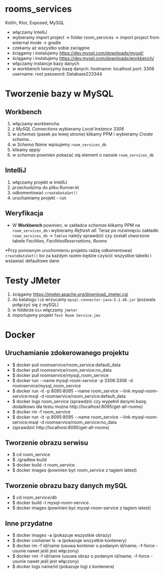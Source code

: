 # rooms_services
Kotlin, Ktor, Exposed, MySQL

* włączamy IntelliJ
* wybieramy import project -> folder room_services -> import project from external mode -> gradle
* czekamy aż wszystko sobie zaciągnie
* ściągamy i instalujemy https://dev.mysql.com/downloads/mysql/
* ściągamy i instalujemy https://dev.mysql.com/downloads/workbench/
* włączamy instancje bazy danych
* w workbench tworzymy bazę danych:
  hostname: localhost
  port: 3306
  username: root
  password: Database223344
# Tworzenie bazy w MySQL
## Workbench
1. włączamy workbencha
2. z *MySQL Connections* wybieramy *Local Instance 3306*
3. w *schemas* (pasek po lewej stronie) klikamy PPM i wybieramy *Create schema...*
4. w *Schema Name* wpisujemy `room_services_db`
5. klikamy *apply*
6. w *schemas* powinien pokazać się element o nazwie `room_services_db`
## IntelliJ
1. włączamy projekt w IntelliJ
2. przechodzimy do pliku Runner.kt
3. odkomentować `createDataSet()`
4. uruchamiamy projekt - run
## Weryfikacja
* W **Workbench** powinien, w zakładce *schemas* klikamy PPM na `room_services_db` i wybieramy *Refresh all*. Teraz po rozwinięciu zakładki `room_services_db` -> `Tables` należy sprawdzić czy zostałī utworzone tabele *Facilities*, *FacilitiesReservations*, *Rooms*

*Przy ponownym uruchomieniu projektu radzę odkomentować `createDataSet()` bo za każdym razem będzie czyścić wszystkie tabelki i wstawiać defaultowe dane


# Testy JMeter
1. ściągamy https://jmeter.apache.org/download_jmeter.cgi
2. do katalogu `lib` wrzucamy `mysql-connector-java-5.1.46.jar` (pozwala połączyć się z mySQL)
3. w folderze `bin` włączamy `jmeter`
4. importujemy projekt `Test Room Service.jmx`

# Docker

## Uruchamianie zdokerowanego projektu
* $ docker pull roomservice/room_service:default_data
* $ docker pull roomservice/room_service:no_data
* $ docker pull roomservice/mysql_room_service
* $ docker run --name mysql-room-service -p 3306:3306 -d roomservice/mysql_room_service
* $ docker run -it -p 8095:8095 --name room_service --link mysql-room-service:msql -d roomservice/room_service:default_data
* $ docker logs room_service (sprawdzić czy wypełnił danymi bazę; dodatkowo dla testu można http://localhost:8095/get-all-rooms)
* $ docker rm -f room_service
* $ docker run -it -p 8095:8095 --name room_service --link mysql-room-service:msql -d roomservice/room_service:no_data
* (sprawdzić http://localhost:8095/get-all-rooms)

## Tworzenie obrazu serwisu
* $ cd room_service
* $ ./gradlew build
* $ docker build -t room_service .
* $ docker images (powinien być room_service z tagiem latest)

## Tworzenie obrazu bazy danych mySQL
* $ cd room_service/db
* $ docker build -t mysql-room-service .
* $ docker images (powinien być mysql-room-service z tagiem latest)

## Inne przydatne
* $ docker images -a (pokazuje wszystkie obrazy)
* $ docker container ls -a (pokazuje wszystkie kontenery)
* $ docker rm -f id/name (usuwa kontener o podanym id/name; -f-force - usunie nawet jeśli jest włączony)
* $ docker rmi -f id/name (usuwa obraz o podanym id/name; -f-force - usunie nawet jeśli jest włączony)
* $ docker logs name/id (pokazuje logi z kontenera)
